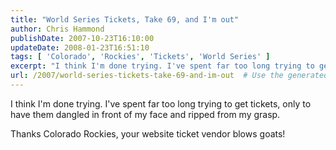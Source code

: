 ```yaml
---
title: "World Series Tickets, Take 69, and I'm out"
author: Chris Hammond
publishDate: 2007-10-23T16:10:00
updateDate: 2008-01-23T16:51:10
tags: [ 'Colorado', 'Rockies', 'Tickets', 'World Series' ]
excerpt: "I think I'm done trying. I've spent far too long trying to get tickets, only to have them dangled in front of my face and ripped from my grasp. Thanks Colorado Rockies, your website ticket vendor blows..."
url: /2007/world-series-tickets-take-69-and-im-out  # Use the generated URL with year
---
```

<P>I think I'm done trying. I've spent far too long trying to get tickets, only to have them dangled in front of my face and ripped from my grasp.</P> <P>Thanks Colorado Rockies, your website ticket vendor blows goats!</P>
